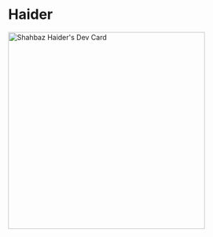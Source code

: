 # Haider
<a href="https://app.daily.dev/shahbazhaider"><img src="https://api.daily.dev/devcards/c98c107176ad4d738b3565d518616cd1.png?r=lni" width="400" alt="Shahbaz Haider's Dev Card"/></a>
